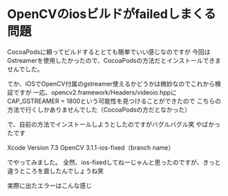 # OpenCVのiosビルドがfailedしまくる問題

CocoaPodsに頼ってビルドするととても簡単でいい感じなのですが
今回はGstreamerを使用したかったので、CocoaPodsの方法だとインストールできませんでした。

てか、iOSでOpenCV付属のgstreamer使えるかどうかは微妙なのでこれから検証ですが
一応、opencv2.framework/Headers/videoio.hppにCAP_GSTREAMER = 1800という可能性を見つけることができたので
こちらの方法で行くしかありませんでした（CocoaPodsの方だとなかった）

で、自前の方法でインストールしようとしたのですがバグルバグル笑
やばかったです

Xcode Version 7.3
OpenCV 3.1.1-ios-fixed（branch name）

でやってみました。
全然、ios-fixedしてねーじゃんと思ったのですが、きっと違うところを直したんでしょうね笑

実際に出たエラーはこんな感じ


